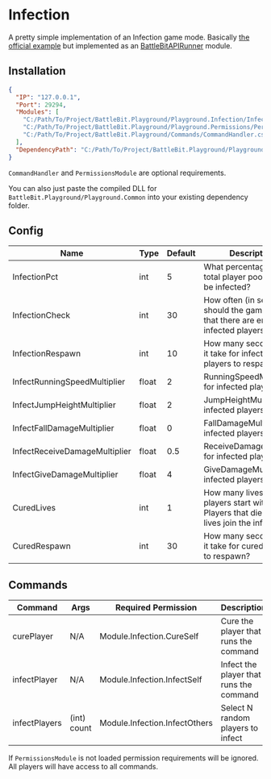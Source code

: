 # Infection

A pretty simple implementation of an Infection game mode. Basically [the official example](https://github.com/MrOkiDoki/BattleBit-Community-Server-API/wiki/Example:-Infected) but implemented as an [BattleBitAPIRunner](https://github.com/BattleBit-Community-Servers/BattleBitAPIRunner/) module.

## Installation

```json
{
  "IP": "127.0.0.1",
  "Port": 29294,
  "Modules": [
    "C:/Path/To/Project/BattleBit.Playground/Playground.Infection/InfectionModule.cs",
    "C:/Path/To/Project/BattleBit.Playground/Playground.Permissions/PermissionsModule.cs",
    "C:/Path/To/Project/BattleBit.Playground/Commands/CommandHandler.cs"
  ],
  "DependencyPath": "C:/Path/To/Project/BattleBit.Playground/Playground.Common/bin/Debug/net6.0"
}
```

`CommandHandler` and `PermissionsModule` are optional requirements.

You can also just paste the compiled DLL for `BattleBit.Playground/Playground.Common` into your existing dependency folder.

## Config

| Name                          | Type  | Default | Description                                                                                     |
|-------------------------------|-------|---------|-------------------------------------------------------------------------------------------------|
| InfectionPct                  | int   | 5       | What percentage of the total player pool should be infected?                                    |
| InfectionCheck                | int   | 30      | How often (in seconds) should the game check that there are enough infected players?            |
| InfectionRespawn              | int   | 10      | How many seconds does it take for infected players to respawn?                                  |
| InfectRunningSpeedMultiplier  | float | 2       | RunningSpeedMultiplier for infected players                                                     |
| InfectJumpHeightMultiplier    | float | 2       | JumpHeightMultiplier for infected players                                                       |
| InfectFallDamageMultiplier    | float | 0       | FallDamageMultiplier for infected players                                                       |
| InfectReceiveDamageMultiplier | float | 0.5     | ReceiveDamageMultiplier for infected players                                                    |
| InfectGiveDamageMultiplier    | float | 4       | GiveDamageMultiplier for infected players                                                       |
| CuredLives                    | int   | 1       | How many lives to cured players start with? Players that die with zero lives join the infected. |
| CuredRespawn                  | int   | 30      | How many seconds does it take for cured players to respawn?                                     |

## Commands

| Command       | Args        | Required Permission           | Description                             |
|---------------|-------------|-------------------------------|-----------------------------------------|
| curePlayer    | N/A         | Module.Infection.CureSelf     | Cure the player that runs the command   |
| infectPlayer  | N/A         | Module.Infection.InfectSelf   | Infect the player that runs the command |
| infectPlayers | (int) count | Module.Infection.InfectOthers | Select N random players to infect       |

If `PermissionsModule` is not loaded permission requirements will be ignored. All players will have access to all commands.
